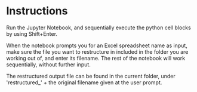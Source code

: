 # Instructions

Run the Jupyter Notebook, and sequentially execute the python cell blocks by
using Shift+Enter. 

When the notebook prompts you for an Excel spreadsheet
name as input, make sure the file you want to restructure in included in the
folder you are working out of, and enter its filename. The rest of the notebook will work sequentially,
without further input. 

The restructured output file can be found in the current folder, under
'restructured_' + the original filename given at the user prompt.